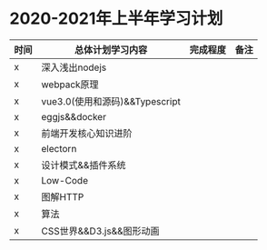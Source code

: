 #  2020-2021年上半年学习计划

时间 | 总体计划学习内容 | 完成程度 | 备注
---|---|---|---
x | 深入浅出nodejs |  
x | webpack原理 |
x | vue3.0(使用和源码)&&Typescript |
x | eggjs&&docker |
x | 前端开发核心知识进阶 |
x | electorn |
x | 设计模式&&插件系统 |
x | Low-Code| 
x | 图解HTTP| 
x | 算法| 
x | CSS世界&&D3.js&&图形动画| 